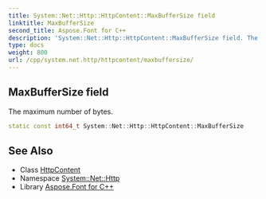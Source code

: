 ```yaml
---
title: System::Net::Http::HttpContent::MaxBufferSize field
linktitle: MaxBufferSize
second_title: Aspose.Font for C++
description: 'System::Net::Http::HttpContent::MaxBufferSize field. The maximum number of bytes in C++.'
type: docs
weight: 800
url: /cpp/system.net.http/httpcontent/maxbuffersize/
---
```

## MaxBufferSize field


The maximum number of bytes.

```cpp
static const int64_t System::Net::Http::HttpContent::MaxBufferSize
```

## See Also

* Class [HttpContent](../)
* Namespace [System::Net::Http](../../)
* Library [Aspose.Font for C++](../../../)
